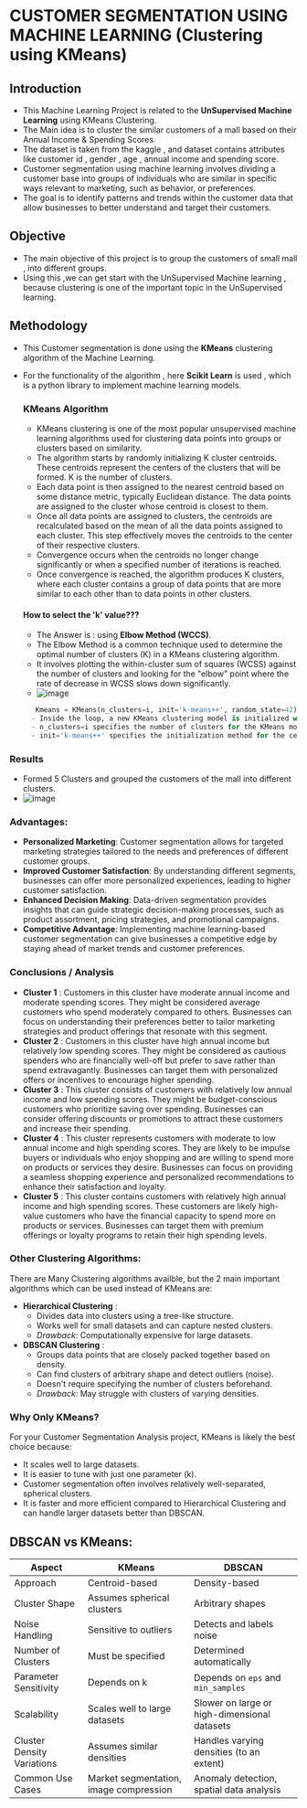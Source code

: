 # CUSTOMER SEGMENTATION USING MACHINE LEARNING (Clustering using KMeans)

## Introduction
- This Machine Learning Project is related to the **UnSupervised Machine Learning** using KMeans Clustering.
- The Main idea is to cluster the similar customers of a mall based on their Annual Income & Spending Scores.
- The dataset is taken from the kaggle , and dataset contains attributes like customer id , gender , age , annual income and spending score.
- Customer segmentation using machine learning involves dividing a customer base into groups of individuals who are similar in specific ways relevant to marketing, such as  behavior, or preferences.
- The goal is to identify patterns and trends within the customer data that allow businesses to better understand and target their customers.

## Objective 
- The main objective of this project is to group the customers of small mall , into different groups.
- Using this ,we can get start with the UnSupervised Machine learning , because clustering is one of the important topic in the UnSupervised learning.

## Methodology
- This Customer segmentation is done using the **KMeans** clustering algorithm of the Machine Learning.
- For the functionality of the algorithm , here **Scikit Learn** is used , which is a python library to implement machine learning models.

  ### KMeans Algorithm
  - KMeans clustering is one of the most popular unsupervised machine learning algorithms used for clustering data points into groups or clusters based on similarity.
  - The algorithm starts by randomly initializing K cluster centroids. These centroids represent the centers of the clusters that will be formed. K is the number of clusters.
  - Each data point is then assigned to the nearest centroid based on some distance metric, typically Euclidean distance. The data points are assigned to the cluster whose centroid is closest to them.
  -  Once all data points are assigned to clusters, the centroids are recalculated based on the mean of all the data points assigned to each cluster. This step effectively moves the centroids to the center of their respective clusters.
  -  Convergence occurs when the centroids no longer change significantly or when a specified number of iterations is reached.
  -  Once convergence is reached, the algorithm produces K clusters, where each cluster contains a group of data points that are more similar to each other than to data points in other clusters.
    #### How to select the 'k' value???
    - The Answer is : using **Elbow Method (WCCS)**.
    - The Elbow Method is a common technique used to determine the optimal number of clusters (K) in a KMeans clustering algorithm.
    - It involves plotting the within-cluster sum of squares (WCSS) against the number of clusters and looking for the "elbow" point where the rate of decrease in WCSS slows down significantly.
    - ![image](https://github.com/sureshmrd/cust_seg/assets/123853377/9c95f3ef-4a06-41d3-b1f4-548af11f8165)
  ```python
     Kmeans = KMeans(n_clusters=i, init='k-means++', random_state=42)
    - Inside the loop, a new KMeans clustering model is initialized with the current value of i as the number of clusters.
    - n_clusters=i specifies the number of clusters for the KMeans model.
    - init='k-means++' specifies the initialization method for the centroids. 'k-means++' is a smart initialization method that helps to speed up convergence.

### Results
- Formed 5 Clusters and grouped the customers of the mall into different clusters.
- ![image](https://github.com/sureshmrd/cust_seg/assets/123853377/c5e1b1fa-2bac-4cea-abac-50a81a217409)

 
### Advantages:
- **Personalized Marketing**: Customer segmentation allows for targeted marketing strategies tailored to the needs and preferences of different customer groups.
- **Improved Customer Satisfaction**: By understanding different segments, businesses can offer more personalized experiences, leading to higher customer satisfaction.
- **Enhanced Decision Making**: Data-driven segmentation provides insights that can guide strategic decision-making processes, such as product assortment, pricing strategies, and promotional campaigns.
- **Competitive Advantage**: Implementing machine learning-based customer segmentation can give businesses a competitive edge by staying ahead of market trends and customer preferences.

### Conclusions / Analysis
- **Cluster 1** : Customers in this cluster have moderate annual income and moderate spending scores. They might be considered average customers who spend moderately compared to others. Businesses can focus on understanding their preferences better to tailor marketing strategies and product offerings that resonate with this segment.
- **Cluster 2** : Customers in this cluster have high annual income but relatively low spending scores. They might be considered as cautious spenders who are financially well-off but prefer to save rather than spend extravagantly. Businesses can target them with personalized offers or incentives to encourage higher spending.
- **Cluster 3** : This cluster consists of customers with relatively low annual income and low spending scores. They might be budget-conscious customers who prioritize saving over spending. Businesses can consider offering discounts or promotions to attract these customers and increase their spending.
- **Cluster 4** : This cluster represents customers with moderate to low annual income and high spending scores. They are likely to be impulse buyers or individuals who enjoy shopping and are willing to spend more on products or services they desire. Businesses can focus on providing a seamless shopping experience and personalized recommendations to enhance their satisfaction and loyalty.
- **Cluster 5** : This cluster contains customers with relatively high annual income and high spending scores. These customers are likely high-value customers who have the financial capacity to spend more on products or services. Businesses can target them with premium offerings or loyalty programs to retain their high spending levels.


### Other Clustering Algorithms:
There are Many Clustering algorithms availble, but the 2 main important algorithms which can be used instead of KMeans are:
- **Hierarchical Clustering** :
  - Divides data into clusters using a tree-like structure.
  - Works well for small datasets and can capture nested clusters.
  - *Drawback*: Computationally expensive for large datasets.
- **DBSCAN Clustering** :
  - Groups data points that are closely packed together based on density.
  - Can find clusters of arbitrary shape and detect outliers (noise).
  - Doesn't require specifying the number of clusters beforehand.
  - *Drawback*: May struggle with clusters of varying densities.

### Why Only KMeans?
For your Customer Segmentation Analysis project, KMeans is likely the best choice because:
- It scales well to large datasets.
- It is easier to tune with just one parameter (k).
- Customer segmentation often involves relatively well-separated, spherical clusters.
- It is faster and more efficient compared to Hierarchical Clustering and can handle larger datasets better than DBSCAN.

## DBSCAN vs KMeans:
| Aspect                                 | KMeans                                  | DBSCAN                              |
|---------------------------------------|----------------------------------------|-------------------------------------|
| Approach                              | Centroid-based                         | Density-based                       |
| Cluster Shape                         | Assumes spherical clusters             | Arbitrary shapes                    |
| Noise Handling                        | Sensitive to outliers                  | Detects and labels noise            |
| Number of Clusters                    | Must be specified                      | Determined automatically            |
| Parameter Sensitivity                 | Depends on k                           | Depends on `eps` and `min_samples`  |
| Scalability                           | Scales well to large datasets          | Slower on large or high-dimensional datasets |
| Cluster Density Variations            | Assumes similar densities              | Handles varying densities (to an extent) |
| Common Use Cases                      | Market segmentation, image compression | Anomaly detection, spatial data analysis |



